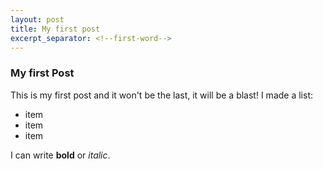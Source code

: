 ```yaml
---
layout: post
title: My first post
excerpt_separator: <!--first-word-->
---
```


### My first Post

This<!--first-word--> is my first post and it won't be the last, it will be a blast!
I made a list:
- item 
- item 
- item

I can write **bold** or *italic*.
